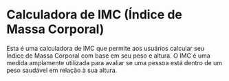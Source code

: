 # Calculadora de IMC (Índice de Massa Corporal)
Esta é uma calculadora de IMC que permite aos usuários calcular seu Índice de Massa Corporal com base em seu peso e altura. O IMC é uma medida amplamente utilizada para avaliar se uma pessoa está dentro de um peso saudável em relação à sua altura.
